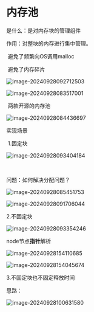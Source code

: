 # 内存池

是什么：是对内存块的管理组件

作用：对整块的内存进行集中管理。

​		避免了频繁向OS调用malloc

​		避免了内存碎片

![image-20240928092712503](C:\Users\12280\AppData\Roaming\Typora\typora-user-images\image-20240928092712503.png)

![image-20240928083517001](C:\Users\12280\AppData\Roaming\Typora\typora-user-images\image-20240928083517001.png)

​	两款开源的内存池

![image-20240928084436697](C:\Users\12280\AppData\Roaming\Typora\typora-user-images\image-20240928084436697.png)

实现场景

​	1.固定块

![image-20240928093404184](C:\Users\12280\AppData\Roaming\Typora\typora-user-images\image-20240928093404184.png)

​	

问题：如何解决分配问题？

![image-20240928085451753](C:\Users\12280\AppData\Roaming\Typora\typora-user-images\image-20240928085451753.png)

![image-20240928091706044](C:\Users\12280\AppData\Roaming\Typora\typora-user-images\image-20240928091706044.png)

2.不固定块

![image-20240928093354246](C:\Users\12280\AppData\Roaming\Typora\typora-user-images\image-20240928093354246.png)

node节点**指针**解析

![image-20240928154110685](C:\Users\12280\AppData\Roaming\Typora\typora-user-images\image-20240928154110685.png)

![image-20240928154045674](C:\Users\12280\AppData\Roaming\Typora\typora-user-images\image-20240928154045674.png)

3.不固定块也不固定释放时间

思路：

![image-20240928100631580](C:\Users\12280\AppData\Roaming\Typora\typora-user-images\image-20240928100631580.png)